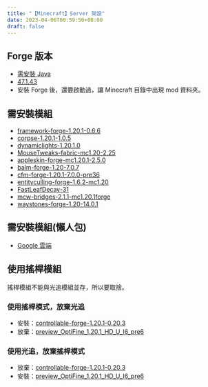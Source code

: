 ```yaml
---
title: "【Minecraft】Server 架設"
date: 2023-04-06T00:59:50+08:00
draft: false
---
```


## Forge 版本

- [需安裝 Java](https://www.java.com/zh-TW/download/windows_offline.jsp)
- [47.1.43](https://files.minecraftforge.net/net/minecraftforge/forge/)
- 安裝 Forge 後，還要啟動過，讓 Minecraft 目錄中出現 mod 資料夾。

## 需安裝模組

- [framework-forge-1.20.1-0.6.6](https://www.curseforge.com/minecraft/mc-mods/framework/files/4613816)
- [corpse-1.20.1-1.0.5](https://www.curseforge.com/minecraft/mc-mods/corpse/files/4678972)
- [dynamiclights-1.20.1.0](https://www.curseforge.com/minecraft/mc-mods/dynamic-lights/files/4588517)
- [MouseTweaks-fabric-mc1.20-2.25](https://www.curseforge.com/minecraft/mc-mods/mouse-tweaks/files/4581240)
- [appleskin-forge-mc1.20.1-2.5.0](https://www.curseforge.com/minecraft/mc-mods/appleskin/files/4605078)
- [balm-forge-1.20-7.0.7](https://www.curseforge.com/minecraft/mc-mods/balm/files/4670591)
- [cfm-forge-1.20.1-7.0.0-pre36](https://www.curseforge.com/minecraft/mc-mods/mrcrayfish-furniture-mod/files/4602980)
- [entityculling-forge-1.6.2-mc1.20](https://www.curseforge.com/minecraft/mc-mods/entityculling/files/4573621)
- [FastLeafDecay-31](https://www.curseforge.com/minecraft/mc-mods/fast-leaf-decay/files/4620069)
- [mcw-bridges-2.1.1-mc1.20.1forge](https://www.curseforge.com/minecraft/mc-mods/macaws-bridges/files/4605466)
- [waystones-forge-1.20-14.0.1](https://www.curseforge.com/minecraft/mc-mods/waystones/files/4635315)

## 需安裝模組(懶人包)

- [Google 雲端](https://drive.google.com/drive/folders/163F8mPe96L3Nh8qENsSoLj848zZkI4T8?usp=sharing)

## 使用搖桿模組

搖桿模組不能與光追模組並存，所以要取捨。

### 使用搖桿模式，放棄光追

- 安裝：[controllable-forge-1.20.1-0.20.3](https://www.curseforge.com/minecraft/mc-mods/controllable/files/4598985)
- 放棄：[preview_OptiFine_1.20.1_HD_U_I6_pre6](https://optifine.net/downloads)

### 使用光追，放棄搖桿模式

- 放棄：[controllable-forge-1.20.1-0.20.3](https://www.curseforge.com/minecraft/mc-mods/controllable/files/4598985)
- 安裝：[preview_OptiFine_1.20.1_HD_U_I6_pre6](https://optifine.net/downloads)
  